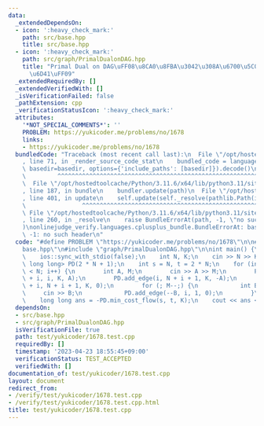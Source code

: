 ```yaml
---
data:
  _extendedDependsOn:
  - icon: ':heavy_check_mark:'
    path: src/base.hpp
    title: src/base.hpp
  - icon: ':heavy_check_mark:'
    path: src/graph/PrimalDualonDAG.hpp
    title: "Primal Dual on DAG\uFF08\u8CA0\u8FBA\u3042\u308A\u6700\u5C0F\u8CBB\u7528\
      \u6D41\uFF09"
  _extendedRequiredBy: []
  _extendedVerifiedWith: []
  _isVerificationFailed: false
  _pathExtension: cpp
  _verificationStatusIcon: ':heavy_check_mark:'
  attributes:
    '*NOT_SPECIAL_COMMENTS*': ''
    PROBLEM: https://yukicoder.me/problems/no/1678
    links:
    - https://yukicoder.me/problems/no/1678
  bundledCode: "Traceback (most recent call last):\n  File \"/opt/hostedtoolcache/Python/3.11.6/x64/lib/python3.11/site-packages/onlinejudge_verify/documentation/build.py\"\
    , line 71, in _render_source_code_stat\n    bundled_code = language.bundle(stat.path,\
    \ basedir=basedir, options={'include_paths': [basedir]}).decode()\n          \
    \         ^^^^^^^^^^^^^^^^^^^^^^^^^^^^^^^^^^^^^^^^^^^^^^^^^^^^^^^^^^^^^^^^^^^^^^^^^^^^^^^^^\n\
    \  File \"/opt/hostedtoolcache/Python/3.11.6/x64/lib/python3.11/site-packages/onlinejudge_verify/languages/cplusplus.py\"\
    , line 187, in bundle\n    bundler.update(path)\n  File \"/opt/hostedtoolcache/Python/3.11.6/x64/lib/python3.11/site-packages/onlinejudge_verify/languages/cplusplus_bundle.py\"\
    , line 401, in update\n    self.update(self._resolve(pathlib.Path(included), included_from=path))\n\
    \                ^^^^^^^^^^^^^^^^^^^^^^^^^^^^^^^^^^^^^^^^^^^^^^^^^^^^^^^^^\n \
    \ File \"/opt/hostedtoolcache/Python/3.11.6/x64/lib/python3.11/site-packages/onlinejudge_verify/languages/cplusplus_bundle.py\"\
    , line 260, in _resolve\n    raise BundleErrorAt(path, -1, \"no such header\"\
    )\nonlinejudge_verify.languages.cplusplus_bundle.BundleErrorAt: base.hpp: line\
    \ -1: no such header\n"
  code: "#define PROBLEM \"https://yukicoder.me/problems/no/1678\"\n\n#include \"\
    base.hpp\"\n#include \"graph/PrimalDualonDAG.hpp\"\n\nint main() {\n    cin.tie(0);\n\
    \    ios::sync_with_stdio(false);\n    int N, K;\n    cin >> N >> K;\n\n    PrimalDualonDAG<int,\
    \ long long> PD(2 * N + 1);\n    int s = N, t = 2 * N;\n    for (int i = 0; i\
    \ < N; i++) {\n        int A, M;\n        cin >> A >> M;\n        PD.add_edge(N\
    \ + i, i, K, A);\n        PD.add_edge(i, N + i + 1, K, -A);\n        PD.add_edge(N\
    \ + i, N + i + 1, K, 0);\n        for (; M--;) {\n            int B;\n       \
    \     cin >> B;\n            PD.add_edge(--B, i, 1, 0);\n        }\n    }\n\n\
    \    long long ans = -PD.min_cost_flow(s, t, K);\n    cout << ans << '\\n';\n}"
  dependsOn:
  - src/base.hpp
  - src/graph/PrimalDualonDAG.hpp
  isVerificationFile: true
  path: test/yukicoder/1678.test.cpp
  requiredBy: []
  timestamp: '2023-04-23 18:55:45+09:00'
  verificationStatus: TEST_ACCEPTED
  verifiedWith: []
documentation_of: test/yukicoder/1678.test.cpp
layout: document
redirect_from:
- /verify/test/yukicoder/1678.test.cpp
- /verify/test/yukicoder/1678.test.cpp.html
title: test/yukicoder/1678.test.cpp
---
```

